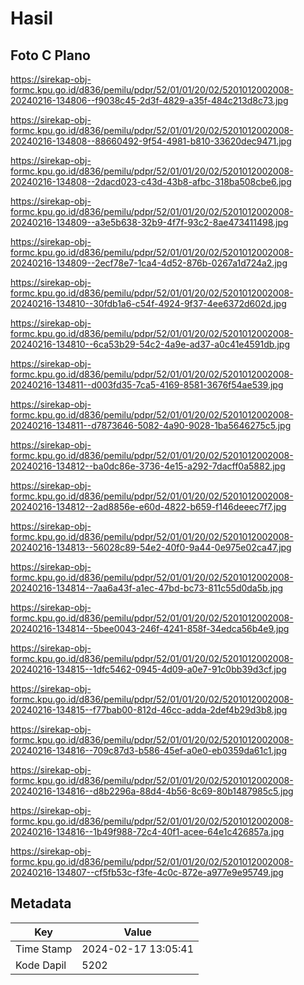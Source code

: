 # Hasil

## Foto C Plano

https://sirekap-obj-formc.kpu.go.id/d836/pemilu/pdpr/52/01/01/20/02/5201012002008-20240216-134806--f9038c45-2d3f-4829-a35f-484c213d8c73.jpg

https://sirekap-obj-formc.kpu.go.id/d836/pemilu/pdpr/52/01/01/20/02/5201012002008-20240216-134808--88660492-9f54-4981-b810-33620dec9471.jpg

https://sirekap-obj-formc.kpu.go.id/d836/pemilu/pdpr/52/01/01/20/02/5201012002008-20240216-134808--2dacd023-c43d-43b8-afbc-318ba508cbe6.jpg

https://sirekap-obj-formc.kpu.go.id/d836/pemilu/pdpr/52/01/01/20/02/5201012002008-20240216-134809--a3e5b638-32b9-4f7f-93c2-8ae473411498.jpg

https://sirekap-obj-formc.kpu.go.id/d836/pemilu/pdpr/52/01/01/20/02/5201012002008-20240216-134809--2ecf78e7-1ca4-4d52-876b-0267a1d724a2.jpg

https://sirekap-obj-formc.kpu.go.id/d836/pemilu/pdpr/52/01/01/20/02/5201012002008-20240216-134810--30fdb1a6-c54f-4924-9f37-4ee6372d602d.jpg

https://sirekap-obj-formc.kpu.go.id/d836/pemilu/pdpr/52/01/01/20/02/5201012002008-20240216-134810--6ca53b29-54c2-4a9e-ad37-a0c41e4591db.jpg

https://sirekap-obj-formc.kpu.go.id/d836/pemilu/pdpr/52/01/01/20/02/5201012002008-20240216-134811--d003fd35-7ca5-4169-8581-3676f54ae539.jpg

https://sirekap-obj-formc.kpu.go.id/d836/pemilu/pdpr/52/01/01/20/02/5201012002008-20240216-134811--d7873646-5082-4a90-9028-1ba5646275c5.jpg

https://sirekap-obj-formc.kpu.go.id/d836/pemilu/pdpr/52/01/01/20/02/5201012002008-20240216-134812--ba0dc86e-3736-4e15-a292-7dacff0a5882.jpg

https://sirekap-obj-formc.kpu.go.id/d836/pemilu/pdpr/52/01/01/20/02/5201012002008-20240216-134812--2ad8856e-e60d-4822-b659-f146deeec7f7.jpg

https://sirekap-obj-formc.kpu.go.id/d836/pemilu/pdpr/52/01/01/20/02/5201012002008-20240216-134813--56028c89-54e2-40f0-9a44-0e975e02ca47.jpg

https://sirekap-obj-formc.kpu.go.id/d836/pemilu/pdpr/52/01/01/20/02/5201012002008-20240216-134814--7aa6a43f-a1ec-47bd-bc73-811c55d0da5b.jpg

https://sirekap-obj-formc.kpu.go.id/d836/pemilu/pdpr/52/01/01/20/02/5201012002008-20240216-134814--5bee0043-246f-4241-858f-34edca56b4e9.jpg

https://sirekap-obj-formc.kpu.go.id/d836/pemilu/pdpr/52/01/01/20/02/5201012002008-20240216-134815--1dfc5462-0945-4d09-a0e7-91c0bb39d3cf.jpg

https://sirekap-obj-formc.kpu.go.id/d836/pemilu/pdpr/52/01/01/20/02/5201012002008-20240216-134815--f77bab00-812d-46cc-adda-2def4b29d3b8.jpg

https://sirekap-obj-formc.kpu.go.id/d836/pemilu/pdpr/52/01/01/20/02/5201012002008-20240216-134816--709c87d3-b586-45ef-a0e0-eb0359da61c1.jpg

https://sirekap-obj-formc.kpu.go.id/d836/pemilu/pdpr/52/01/01/20/02/5201012002008-20240216-134816--d8b2296a-88d4-4b56-8c69-80b1487985c5.jpg

https://sirekap-obj-formc.kpu.go.id/d836/pemilu/pdpr/52/01/01/20/02/5201012002008-20240216-134816--1b49f988-72c4-40f1-acee-64e1c426857a.jpg

https://sirekap-obj-formc.kpu.go.id/d836/pemilu/pdpr/52/01/01/20/02/5201012002008-20240216-134807--cf5fb53c-f3fe-4c0c-872e-a977e9e95749.jpg


## Metadata

| Key        | Value               |
| ---------- | ------------------- |
| Time Stamp | 2024-02-17 13:05:41 |
| Kode Dapil | 5202                |



